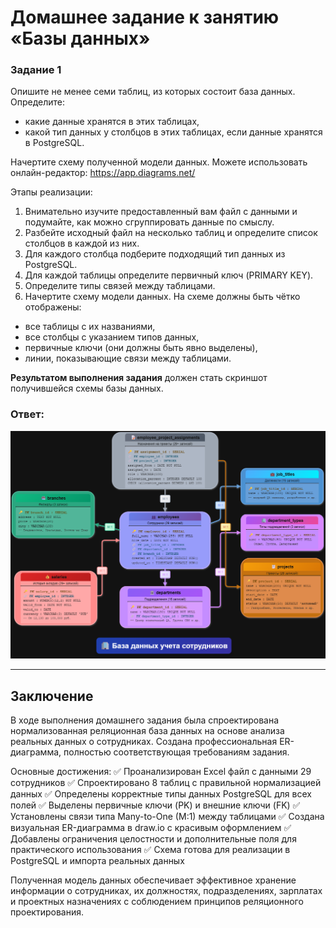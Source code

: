 # Домашнее задание к занятию «Базы данных»

### Задание 1

Опишите не менее семи таблиц, из которых состоит база данных. Определите:

- какие данные хранятся в этих таблицах,
- какой тип данных у столбцов в этих таблицах, если данные хранятся в PostgreSQL.

Начертите схему полученной модели данных. Можете использовать онлайн-редактор: https://app.diagrams.net/

Этапы реализации:
1.	Внимательно изучите предоставленный вам файл с данными и подумайте, как можно сгруппировать данные по смыслу.
2.	Разбейте исходный файл на несколько таблиц и определите список столбцов в каждой из них. 
3.	Для каждого столбца подберите подходящий тип данных из PostgreSQL. 
4.	Для каждой таблицы определите первичный ключ (PRIMARY KEY).
5.	Определите типы связей между таблицами. 
6.	Начертите схему модели данных.
На схеме должны быть чётко отображены:
   - все таблицы с их названиями,
   - все столбцы  с указанием типов данных,
   - первичные ключи (они должны быть явно выделены),
   - линии, показывающие связи между таблицами.

**Результатом выполнения задания** должен стать скриншот получившейся схемы базы данных.

### Ответ:

![alt text](screenshots/1.png)

---

## Заключение

В ходе выполнения домашнего задания была спроектирована нормализованная реляционная база данных на основе анализа реальных данных о сотрудниках. Создана профессиональная ER-диаграмма, полностью соответствующая требованиям задания.

Основные достижения:
✅ Проанализирован Excel файл с данными 29 сотрудников
✅ Спроектировано 8 таблиц с правильной нормализацией данных
✅ Определены корректные типы данных PostgreSQL для всех полей
✅ Выделены первичные ключи (PK) и внешние ключи (FK)
✅ Установлены связи типа Many-to-One (M:1) между таблицами
✅ Создана визуальная ER-диаграмма в draw.io с красивым оформлением
✅ Добавлены ограничения целостности и дополнительные поля для практического использования
✅ Схема готова для реализации в PostgreSQL и импорта реальных данных

Полученная модель данных обеспечивает эффективное хранение информации о сотрудниках, их должностях, подразделениях, зарплатах и проектных назначениях с соблюдением принципов реляционного проектирования.
